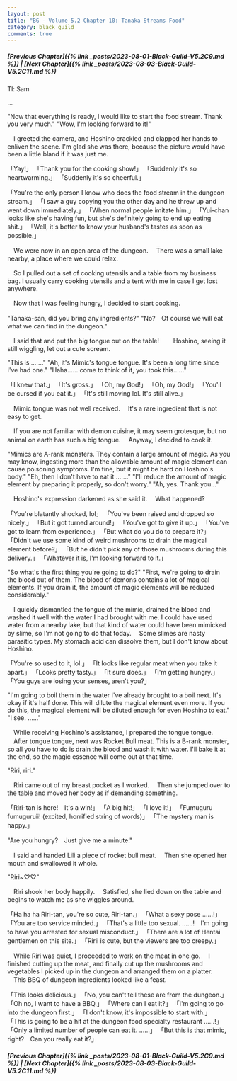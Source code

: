 ```yaml
---
layout: post
title: "BG - Volume 5.2 Chapter 10: Tanaka Streams Food"
category: black guild
comments: true
---
```


##### [Previous Chapter]({% link _posts/2023-08-01-Black-Guild-V5.2C9.md %}) \| [Next Chapter]({% link _posts/2023-08-03-Black-Guild-V5.2C11.md %})



Tl: Sam

…


"Now that everything is ready, I would like to start the food stream. Thank you very much."
"Wow, I'm looking forward to it!"

　I greeted the camera, and Hoshino crackled and clapped her hands to enliven the scene. I'm glad she was there, because the picture would have been a little bland if it was just me.

「Yay!」
「Thank you for the cooking show!」
「Suddenly it's so heartwarming.」
「Suddenly it's so cheerful.」
<!--more-->
「You're the only person I know who does the food stream in the dungeon stream.」
「I saw a guy copying you the other day and he threw up and went down immediately.」
「When normal people imitate him.」
「Yui-chan looks like she's having fun, but she's definitely going to end up eating shit.」
「Well, it's better to know your husband's tastes as soon as possible.」

　We were now in an open area of the dungeon.
　There was a small lake nearby, a place where we could relax.

　So I pulled out a set of cooking utensils and a table from my business bag. I usually carry cooking utensils and a tent with me in case I get lost anywhere.

　Now that I was feeling hungry, I decided to start cooking.

"Tanaka-san, did you bring any ingredients?"
"No?　Of course we will eat what we can find in the dungeon."

　I said that and put the big tongue out on the table!　
　Hoshino, seeing it still wiggling, let out a cute scream.

"This is ......."
"Ah, it's Mimic's tongue tongue. It's been a long time since I've had one."
"Haha...... come to think of it, you took this......"

「I knew that.」
「It's gross.」
「Oh, my God!」
「Oh, my God!」
「You'll be cursed if you eat it.」
「It's still moving lol. It's still alive.」

　Mimic tongue was not well received.
　It's a rare ingredient that is not easy to get.

　If you are not familiar with demon cuisine, it may seem grotesque, but no animal on earth has such a big tongue.
　Anyway, I decided to cook it.

"Mimics are A-rank monsters. They contain a large amount of magic. As you may know, ingesting more than the allowable amount of magic element can cause poisoning symptoms. I'm fine, but it might be hard on Hoshino's body."
"Eh, then I don't have to eat it ......."
"I'll reduce the amount of magic element by preparing it properly, so don't worry."
"Ah, yes. Thank you..."

　Hoshino's expression darkened as she said it.
　What happened?

「You're blatantly shocked, lol」
「You've been raised and dropped so nicely.」
「But it got turned around!」
「You've got to give it up.」
「You've got to learn from experience.」
「But what do you do to prepare it?」
「Didn't we use some kind of weird mushrooms to drain the magical element before?」
「But he didn't pick any of those mushrooms during this delivery.」
「Whatever it is, I'm looking forward to it.」

"So what's the first thing you're going to do?"
"First, we're going to drain the blood out of them. The blood of demons contains a lot of magical elements. If you drain it, the amount of magic elements will be reduced considerably."

　I quickly dismantled the tongue of the mimic, drained the blood and washed it well with the water I had brought with me. I could have used water from a nearby lake, but that kind of water could have been mimicked by slime, so I'm not going to do that today.
　Some slimes are nasty parasitic types. My stomach acid can dissolve them, but I don't know about Hoshino.

「You're so used to it, lol.」
「It looks like regular meat when you take it apart.」
「Looks pretty tasty.」
「It sure does.」
「I'm getting hungry.」
「You guys are losing your senses, aren't you?」

"I'm going to boil them in the water I've already brought to a boil next. It's okay if it's half done. This will dilute the magical element even more. If you do this, the magical element will be diluted enough for even Hoshino to eat."
"I see. ......"

　While receiving Hoshino's assistance, I prepared the tongue tongue.
　After tongue tongue, next was Rocket Bull meat. This is a B-rank monster, so all you have to do is drain the blood and wash it with water. I'll bake it at the end, so the magic essence will come out at that time.

"Riri, riri."

　Riri came out of my breast pocket as I worked.
　Then she jumped over to the table and moved her body as if demanding something.

「Riri-tan is here!　It's a win!」
「A big hit!」
「I love it!」
「Fumuguru fumuguruii! (excited, horrified string of words)」
「The mystery man is happy.」

"Are you hungry?　Just give me a minute."

　I said and handed Lili a piece of rocket bull meat.
　Then she opened her mouth and swallowed it whole.

"Riri~♡♡"

　Riri shook her body happily.
　Satisfied, she lied down on the table and begins to watch me as she wiggles around.

「Ha ha ha Riri-tan, you're so cute, Riri-tan.」
「What a sexy pose ......!」
「You are too service minded.」
「That's a little too sexual. ......!　I'm going to have you arrested for sexual misconduct.」
「There are a lot of Hentai gentlemen on this site.」
「Ririi is cute, but the viewers are too creepy.」

　While Riri was quiet, I proceeded to work on the meat in one go.
　I finished cutting up the meat, and finally cut up the mushrooms and vegetables I picked up in the dungeon and arranged them on a platter.
　This BBQ of dungeon ingredients looked like a feast.

「This looks delicious.」
「No, you can't tell these are from the dungeon.」
「Oh no, I want to have a BBQ.」
「Where can I eat it?」
「I'm going to go into the dungeon first.」
「I don't know, it's impossible to start with.」
「This is going to be a hit at the dungeon food specialty restaurant ......!」
「Only a limited number of people can eat it. ......」
「But this is that mimic, right?　Can you really eat it?」




##### [Previous Chapter]({% link _posts/2023-08-01-Black-Guild-V5.2C9.md %}) \| [Next Chapter]({% link _posts/2023-08-03-Black-Guild-V5.2C11.md %})
